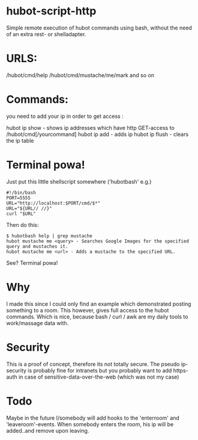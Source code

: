 hubot-script-http
=================

Simple remote execution of hubot commands using bash,
without the need of an extra rest- or shelladapter.

# URLS:

   /hubot/cmd/help
   /hubot/cmd/mustache/me/mark
   and so on

# Commands:

you need to add your ip in order to get access :

   hubot ip show - shows ip addresses which have http GET-access to /hubot/cmd[/yourcommand]
   hubot ip add <ip> - adds ip
   hubot ip flush - clears the ip table

# Terminal powa!

Just put this little shellscript somewhere ('hubotbash' e.g.)

    #!/bin/bash 
    PORT=5555
    URL="http://localhost:$PORT/cmd/$*"
    URL="${URL// //}"
    curl "$URL"
    
Then do this:

    $ hubotbash help | grep mustache
    hubot mustache me <query> - Searches Google Images for the specified query and mustaches it.
    hubot mustache me <url> - Adds a mustache to the specified URL.

See? Terminal powa!

# Why

I made this since I could only find an example which demonstrated
posting something to a room.
This however, gives full access to the hubot commands.
Which is nice, because bash / curl / awk are my daily tools
to work/massage data with.

# Security 

This is a proof of concept, therefore its not totally secure.
The pseudo ip-security is probably fine for intranets but you probably want to 
add https-auth in case of sensitive-data-over-the-web (which was not my case)

# Todo 

Maybe in the future I/somebody will add hooks to the 'enterroom' and 'leaveroom'-events.
When somebody enters the room, his ip will be added..and remove upon leaving.
